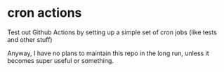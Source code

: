 # cron actions

Test out Github Actions by setting up a simple set of cron jobs (like tests and other stuff)

Anyway, I have no plans to maintain this repo in the long run, unless it becomes super useful or something.
